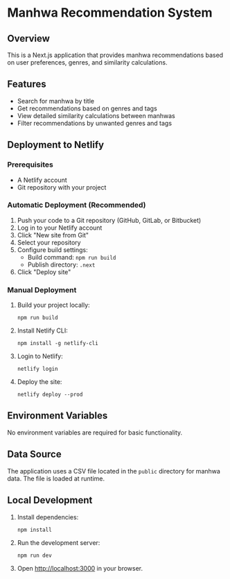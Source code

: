 # Manhwa Recommendation System

## Overview
This is a Next.js application that provides manhwa recommendations based on user preferences, genres, and similarity calculations.

## Features
- Search for manhwa by title
- Get recommendations based on genres and tags
- View detailed similarity calculations between manhwas
- Filter recommendations by unwanted genres and tags

## Deployment to Netlify

### Prerequisites
- A Netlify account
- Git repository with your project

### Automatic Deployment (Recommended)

1. Push your code to a Git repository (GitHub, GitLab, or Bitbucket)
2. Log in to your Netlify account
3. Click "New site from Git"
4. Select your repository
5. Configure build settings:
   - Build command: `npm run build`
   - Publish directory: `.next`
6. Click "Deploy site"

### Manual Deployment

1. Build your project locally:
   ```
   npm run build
   ```
2. Install Netlify CLI:
   ```
   npm install -g netlify-cli
   ```
3. Login to Netlify:
   ```
   netlify login
   ```
4. Deploy the site:
   ```
   netlify deploy --prod
   ```

## Environment Variables
No environment variables are required for basic functionality.

## Data Source
The application uses a CSV file located in the `public` directory for manhwa data. The file is loaded at runtime.

## Local Development

1. Install dependencies:
   ```
   npm install
   ```
2. Run the development server:
   ```
   npm run dev
   ```
3. Open [http://localhost:3000](http://localhost:3000) in your browser.